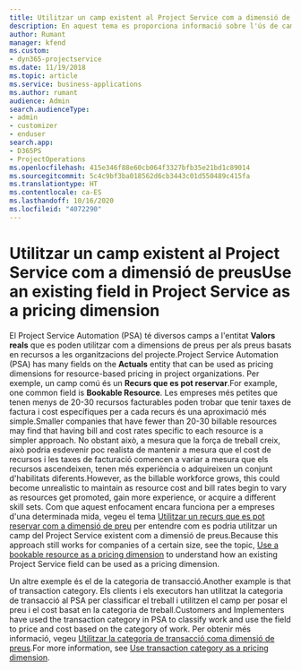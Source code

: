 ```yaml
---
title: Utilitzar un camp existent al Project Service com a dimensió de preus
description: En aquest tema es proporciona informació sobre l'ús de camps del Project Service existents com a dimensions de preus.
author: Rumant
manager: kfend
ms.custom:
- dyn365-projectservice
ms.date: 11/19/2018
ms.topic: article
ms.service: business-applications
ms.author: rumant
audience: Admin
search.audienceType:
- admin
- customizer
- enduser
search.app:
- D365PS
- ProjectOperations
ms.openlocfilehash: 415e346f88e60cb064f3327bfb35e21bd1c89014
ms.sourcegitcommit: 5c4c9bf3ba018562d6cb3443c01d550489c415fa
ms.translationtype: HT
ms.contentlocale: ca-ES
ms.lasthandoff: 10/16/2020
ms.locfileid: "4072290"
---
```

# <a name="use-an-existing-field-in-project-service-as-a-pricing-dimension"></a><span data-ttu-id="8bfd4-103">Utilitzar un camp existent al Project Service com a dimensió de preus</span><span class="sxs-lookup"><span data-stu-id="8bfd4-103">Use an existing field in Project Service as a pricing dimension</span></span>

<span data-ttu-id="8bfd4-104">El Project Service Automation (PSA) té diversos camps a l'entitat **Valors reals** que es poden utilitzar com a dimensions de preus per als preus basats en recursos a les organitzacions del projecte.</span><span class="sxs-lookup"><span data-stu-id="8bfd4-104">Project Service Automation (PSA) has many fields on the **Actuals** entity that can be used as pricing dimensions for resource-based pricing in project organizations.</span></span> <span data-ttu-id="8bfd4-105">Per exemple, un camp comú és un **Recurs que es pot reservar**.</span><span class="sxs-lookup"><span data-stu-id="8bfd4-105">For example, one common field is **Bookable Resource**.</span></span> <span data-ttu-id="8bfd4-106">Les empreses més petites que tenen menys de 20-30 recursos facturables poden trobar que tenir taxes de factura i cost específiques per a cada recurs és una aproximació més simple.</span><span class="sxs-lookup"><span data-stu-id="8bfd4-106">Smaller companies that have fewer than 20-30 billable resources may find that having bill and cost rates specific to each resource is a simpler approach.</span></span> <span data-ttu-id="8bfd4-107">No obstant això, a mesura que la força de treball creix, això podria esdevenir poc realista de mantenir a mesura que el cost de recursos i les taxes de facturació comencen a variar a mesura que els recursos ascendeixen, tenen més experiència o adquireixen un conjunt d'habilitats diferents.</span><span class="sxs-lookup"><span data-stu-id="8bfd4-107">However, as the billable workforce grows, this could become unrealistic to maintain as resource cost and bill rates begin to vary as resources get promoted, gain more experience, or acquire a different skill sets.</span></span> <span data-ttu-id="8bfd4-108">Com que aquest enfocament encara funciona per a empreses d'una determinada mida, vegeu el tema [Utilitzar un recurs que es pot reservar com a dimensió de preu](bookable-resource-pricing-dimension.md) per entendre com es podria utilitzar un camp del Project Service existent com a dimensió de preus.</span><span class="sxs-lookup"><span data-stu-id="8bfd4-108">Because this approach still works for companies of a certain size, see the topic, [Use a bookable resource as a pricing dimension](bookable-resource-pricing-dimension.md) to understand how an existing Project Service field can be used as a pricing dimension.</span></span>

<span data-ttu-id="8bfd4-109">Un altre exemple és el de la categoria de transacció.</span><span class="sxs-lookup"><span data-stu-id="8bfd4-109">Another example is that of transaction category.</span></span> <span data-ttu-id="8bfd4-110">Els clients i els executors han utilitzat la categoria de transacció al PSA per classificar el treball i utilitzen el camp per posar el preu i el cost basat en la categoria de treball.</span><span class="sxs-lookup"><span data-stu-id="8bfd4-110">Customers and Implementers have used the transaction category in PSA to classify work and use the field to price and cost based on the category of work.</span></span> <span data-ttu-id="8bfd4-111">Per obtenir més informació, vegeu [Utilitzar la categoria de transacció coma dimensió de preus](transaction-category-pricing-dimension.md).</span><span class="sxs-lookup"><span data-stu-id="8bfd4-111">For more information, see [Use transaction category as a pricing dimension](transaction-category-pricing-dimension.md).</span></span>
